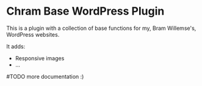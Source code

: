 # Chram Base WordPress Plugin

This is a plugin with a collection of base functions for my, Bram Willemse's, WordPress websites. 

It adds: 
- Responsive images
- ... 

#TODO more documentation :)
